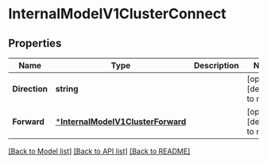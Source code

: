 # InternalModelV1ClusterConnect

## Properties
Name | Type | Description | Notes
------------ | ------------- | ------------- | -------------
**Direction** | **string** |  | [optional] [default to null]
**Forward** | [***InternalModelV1ClusterForward**](internal_model_v1_cluster.Forward.md) |  | [optional] [default to null]

[[Back to Model list]](../README.md#documentation-for-models) [[Back to API list]](../README.md#documentation-for-api-endpoints) [[Back to README]](../README.md)


